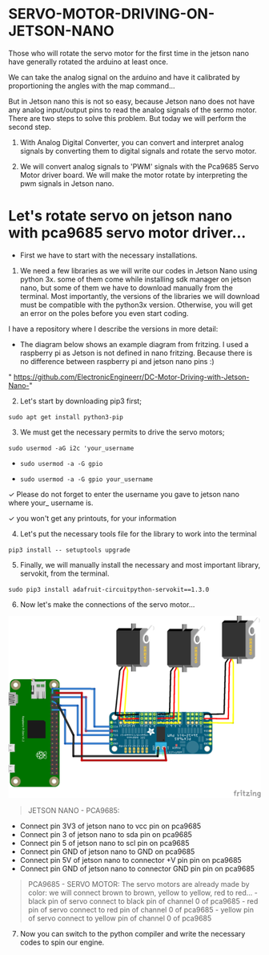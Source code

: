 # SERVO-MOTOR-DRIVING-ON-JETSON-NANO

Those who will rotate the servo motor for the first time in the jetson nano have generally rotated the arduino at least once.

We can take the analog signal on the arduino and have it calibrated by proportioning the angles with the map command...

But in Jetson nano this is not so easy, because Jetson nano does not have any analog input/output pins to read the analog signals of the sermo motor. There are two steps to solve this problem. But today we will perform the second step.

1) With Analog Digital Converter, you can convert and interpret analog signals by converting them to digital signals and rotate the servo motor.

2) We will convert analog signals to 'PWM' signals with the Pca9685 Servo Motor driver board. We will make the motor rotate by interpreting the pwm signals in Jetson nano.

# Let's rotate servo on jetson nano with pca9685 servo motor driver...

- First we have to start with the necessary installations.

1) We need a few libraries as we will write our codes in Jetson Nano using python 3x. some of them come while installing sdk manager on jetson nano, but some of them we have to download manually from the terminal. Most importantly, the versions of the libraries we will download must be compatible with the python3x version. Otherwise, you will get an error on the poles before you even start coding.

 I have a repository where I describe the versions in more detail:
 
  - The diagram below shows an example diagram from fritzing. I used a raspberry pi as Jetson is not defined in nano fritzing. Because there is no difference between raspberry pi and jetson nano pins :)


" https://github.com/ElectronicEngineerr/DC-Motor-Driving-with-Jetson-Nano-"

2) Let's start by downloading pip3 first;

`sudo apt get install python3-pip`

3) We must get the necessary permits to drive the servo motors;

`sudo usermod -aG i2c 'your_username`

- `sudo usermod -a -G gpio`

- `sudo usermod -a -G gpio your_username`

✓ Please do not forget to enter the username you gave to jetson nano where your_ username is.

✓ you won't get any printouts, for your information

4) Let's put the necessary tools file for the library to work into the terminal

`pip3 install -- setuptools upgrade`

5) Finally, we will manually install the necessary and most important library, servokit, from the terminal.

`sudo pip3 install adafruit-circuitpython-servokit==1.3.0`

6) Now let's make the connections of the servo motor...

![JETSON NANO - PCA9685- SERVO MOTORS](https://github.com/ElectronicEngineerr/SERVO-MOTOR-DRIVING-ON-JETSON-NANO/blob/main/Untitled%20Sketch%203_bb.png)


> JETSON NANO - PCA9685:
   -  Connect pin 3V3 of jetson nano to vcc pin on pca9685
   -  Connect pin 3 of jetson nano to sda pin on pca9685
   -  Connect pin 5 of jetson nano to scl pin on pca9685
   -  Connect pin GND of jetson nano to GND  on pca9685
   -  Connect pin 5V of jetson nano to connector +V pin pin on pca9685
   -  Connect pin GND of jetson nano to connector GND pin pin on pca9685
 >  PCA9685 - SERVO MOTOR:
       The servo motors are already made by color:
       we will connect brown to brown, yellow to yellow, red to red...
       - black pin of servo connect to black pin of channel 0 of pca9685
       - red pin of servo connect to red pin of channel 0 of pca9685
       - yellow pin of servo connect to yellow pin of channel 0 of pca9685


7) Now you can switch to the python compiler and write the necessary codes to spin our engine.
